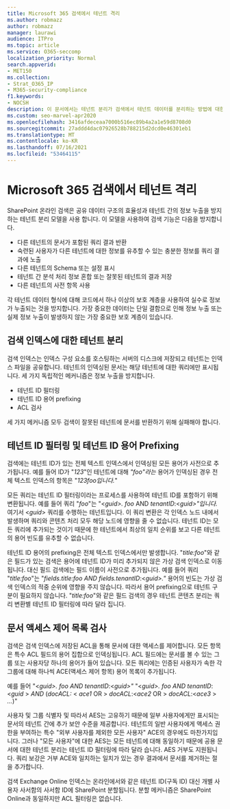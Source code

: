 ```yaml
---
title: Microsoft 365 검색에서 테넌트 격리
ms.author: robmazz
author: robmazz
manager: laurawi
audience: ITPro
ms.topic: article
ms.service: O365-seccomp
localization_priority: Normal
search.appverid:
- MET150
ms.collection:
- Strat_O365_IP
- M365-security-compliance
f1.keywords:
- NOCSH
description: 이 문서에서는 테넌트 분리가 검색에서 테넌트 데이터를 분리하는 방법에 대한 Microsoft 365 있습니다.
ms.custom: seo-marvel-apr2020
ms.openlocfilehash: 3416afdeceaa7000b516ec89b4a2a1e59d8708d0
ms.sourcegitcommit: 27addd4dac07926528b788215d2dcd0e46301eb1
ms.translationtype: MT
ms.contentlocale: ko-KR
ms.lasthandoff: 07/16/2021
ms.locfileid: "53464115"
---
```

# <a name="tenant-isolation-in-microsoft-365-search"></a>Microsoft 365 검색에서 테넌트 격리

SharePoint 온라인 검색은 공유 데이터 구조의 효율성과 테넌트 간의 정보 누출을 방지하는 테넌트 분리 모델을 사용 합니다. 이 모델을 사용하여 검색 기능은 다음을 방지합니다.

- 다른 테넌트의 문서가 포함된 쿼리 결과 반환
- 숙련된 사용자가 다른 테넌트에 대한 정보를 유추할 수 있는 충분한 정보를 쿼리 결과에 노출
- 다른 테넌트의 Schema 또는 설정 표시
- 테넌트 간 분석 처리 정보 혼합 또는 잘못된 테넌트의 결과 저장
- 다른 테넌트의 사전 항목 사용

각 테넌트 데이터 형식에 대해 코드에서 하나 이상의 보호 계층을 사용하여 실수로 정보가 누출되는 것을 방지합니다. 가장 중요한 데이터는 단일 결함으로 인해 정보 누출 또는 실제 정보 누출이 발생하지 않는 가장 중요한 보호 계층이 있습니다.

## <a name="tenant-separation-for-the-search-index"></a>검색 인덱스에 대한 테넌트 분리

검색 인덱스는 인덱스 구성 요소를 호스팅하는 서버의 디스크에 저장되고 테넌트는 인덱스 파일을 공유합니다. 테넌트의 인덱싱된 문서는 해당 테넌트에 대한 쿼리에만 표시됩니다. 세 가지 독립적인 메커니즘은 정보 누출을 방지합니다.

- 테넌트 ID 필터링
- 테넌트 ID 용어 prefixing
- ACL 검사

세 가지 메커니즘 모두 검색이 잘못된 테넌트에 문서를 반환하기 위해 실패해야 합니다.

## <a name="tenant-id-filtering-and-tenant-id-term-prefixing"></a>테넌트 ID 필터링 및 테넌트 ID 용어 Prefixing

검색에는 테넌트 ID가 있는 전체 텍스트 인덱스에서 인덱싱된 모든 용어가 사전으로 추가됩니다. 예를 들어 ID가 "*123*"인 테넌트에 대해 *"foo"라는* 용어가 인덱싱된 경우 전체 텍스트 인덱스의 항목은 "*123foo입니다.*"

모든 쿼리는 테넌트 ID 필터링이라는 프로세스를 사용하여 테넌트 ID를 포함하기 위해 변환됩니다. 예를 들어 쿼리 "*foo*"는 "<*guid>.* *foo* AND *tenantID*:<*guid>"입니다.* 여기서 <*guid*> 쿼리를 수행하는 테넌트입니다. 이 쿼리 변환은 각 인덱스 노드 내에서 발생하며 쿼리와 콘텐츠 처리 모두 해당 노드에 영향을 줄 수 없습니다. 테넌트 ID는 모든 쿼리에 추가되는 것이기 때문에 한 테넌트에서 최상의 일치 순위를 보고 다른 테넌트의 용어 빈도를 유추할 수 없습니다.

테넌트 ID 용어의 prefixing은 전체 텍스트 인덱스에서만 발생합니다. "*title:foo*"와 같은 필드가 있는 검색은 용어에 테넌트 ID가 미리 추가되지 않은 가상 검색 인덱스로 이동됩니다. 대신 필드 검색에는 필드 이름이 사전으로 추가됩니다. 예를 들어 쿼리 "*title:foo*"는 "*fields.title:foo AND fields.tenantID*:<*guid>."* 용어의 빈도는 가상 검색 인덱스의 적중 순위에 영향을 주지 않습니다. 따라서 용어 prefixing으로 테넌트 구분이 필요하지 않습니다. "*title:foo*"와 같은 필드 검색의 경우 테넌트 콘텐츠 분리는 쿼리 변환별 테넌트 ID 필터링에 따라 달라 집니다.

## <a name="document-access-control-list-checks"></a>문서 액세스 제어 목록 검사

검색은 검색 인덱스에 저장된 ACL을 통해 문서에 대한 액세스를 제어합니다. 모든 항목은 특수 ACL 필드의 용어 집합으로 인덱싱됩니다. ACL 필드에는 문서를 볼 수 있는 그룹 또는 사용자당 하나의 용어가 들어 있습니다. 모든 쿼리에는 인증된 사용자가 속한 각 그룹에 대해 하나씩 ACE(액세스 제어 항목) 용어 목록이 추가됩니다.

예를 들어 "<*guid>.* *foo AND tenantID*:<*guid>"* "<*guid>.* *foo AND tenantID*:<*guid* >  *AND* (*docACL:* < *ace1* OR >  *docACL*:<*ace2* OR >  *docACL*:<*ace3* >  *...*)"

사용자 및 그룹 식별자 및 따라서 AES는 고유하기 때문에 일부 사용자에게만 표시되는 문서의 테넌트 간에 추가 보안 수준을 제공합니다. 테넌트의 일반 사용자에게 액세스 권한을 부여하는 특수 "외부 사용자를 제외한 모든 사용자" ACE의 경우에도 마찬가지입니다. 그러나 "모든 사용자"에 대한 AES는 모든 테넌트에 대해 동일하기 때문에 공용 문서에 대한 테넌트 분리는 테넌트 ID 필터링에 따라 달라 습니다. AES 거부도 지원됩니다. 쿼리 보강은 거부 ACE와 일치하는 일치가 있는 경우 결과에서 문서를 제거하는 절을 추가합니다.

검색 Exchange Online 인덱스는 온라인에서와 같은 테넌트 ID(구독 ID) 대신 개별 사용자 사서함의 사서함 ID에 SharePoint 분할됩니다. 분할 메커니즘은 SharePoint Online과 동일하지만 ACL 필터링은 없습니다.
